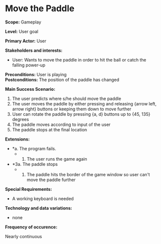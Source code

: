 # Move the Paddle

**Scope:** Gameplay

**Level:** User goal

**Primary Actor:** User     

**Stakeholders and interests:**     
- User: Wants to move the paddle in order to hit the ball or catch the falling power-up

**Preconditions:** User is playing  
**Postconditions:** The position of the paddle has changed  

**Main Success Scenario:**
1. The user predicts where s/he should move the paddle 
2. The user moves the paddle by either pressing and releasing {arrow left, arrow right} buttons or keeping them down to move further
3. User can rotate the paddle by pressing {a, d} buttons up to {45, 135} degrees 
4. The paddle moves according to input of the user
5. The paddle stops at the final location

**Extensions:**
* *a. The program fails.
	* 1. The user runs the game again
* *3a. The paddle stops
	* 1. The paddle hits the border of the game window so user can't move the paddle further

**Special Requirements:**
- A working keyboard is needed

**Technology and data variations:**
- none

**Frequency of occurence:**

Nearly continuous
